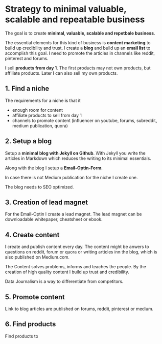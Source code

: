 # Strategy to minimal valuable, scalable and repeatable business

The goal is to create __minimal, valuable, scalable and repetbale business__.

The essential elements for this kind of business is __content marketing__ to build up credibility and trust. I create a __blog__ and build up an __email list__ to accomplish this goal. I need to promote the articles in channels like reddit, pinterest and forums.

I sell __products from day 1__. The first products may not own products, but affiliate products. Later I can also sell my own products.

## 1. Find a niche

The requirements for a niche is that it 
- enough room for content
- affiliate products to sell from day 1
- channels to promote content (influencer on youtube, forums, subreddit, medium publication, quora)

## 2. Setup a blog 

Setup a __minimal blog with Jekyll on Github__. With Jekyll you write the articles in Markdown which reduces the writing to its minimal essentials.

Along with the blog I setup a __Email-Optin-Form__.

In case there is not Medium publication for the niche I create one.

The blog needs to SEO optimized.

## 3. Creation of lead magnet

For the Email-Optin I create a lead magnet. The lead magnet can be downloadable whitepaper, cheatsheet or ebook.

## 4. Create content

I create and publish content every day. The content might be anwers to questions on reddit, forum or quora or writing articles inn the blog, which is also published on Medium.com.

The Content solves problems, informs and teaches the people. By the creation of high quality content I build up trust and credibility.

Data Journalism is a way to differentiate from competitors.

## 5. Promote content

Link to blog articles are published on forums, reddit, pinterest or medium.

## 6. Find products

Find products to 